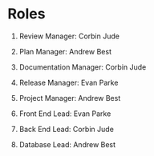# Roles

1. Review Manager: Corbin Jude

2. Plan Manager: Andrew Best

3. Documentation Manager: Corbin Jude

4. Release Manager: Evan Parke

5. Project Manager: Andrew Best

6. Front End Lead: Evan Parke

7. Back End Lead: Corbin Jude

8. Database Lead: Andrew Best


